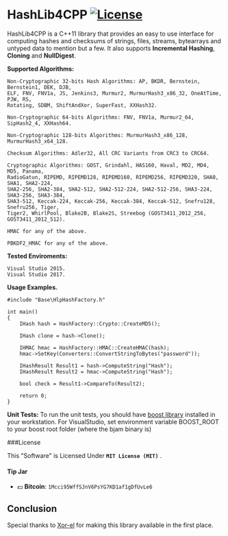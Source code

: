 # HashLib4CPP [![License](http://img.shields.io/badge/license-MIT-green.svg)](https://github.com/ron4fun/HashLib4CPP/LICENSE)
HashLib4CPP is a C++11 library that provides an easy to use interface for computing hashes and checksums of strings, files, streams, bytearrays and untyped data to mention but a few.
It also supports **Incremental Hashing**, **Cloning** and **NullDigest**.

**Supported Algorithms:**

    Non-Cryptographic 32-bits Hash Algorithms: AP, BKDR, Bernstein, Bernstein1, DEK, DJB, 
    ELF, FNV, FNV1a, JS, Jenkins3, Murmur2, MurmurHash3_x86_32, OneAtTime, PJW, RS, 
    Rotating, SDBM, ShiftAndXor, SuperFast, XXHash32.

    Non-Cryptographic 64-bits Algorithms: FNV, FNV1a, Murmur2_64, SipHash2_4, XXHash64.

    Non-Cryptographic 128-bits Algorithms: MurmurHash3_x86_128, MurmurHash3_x64_128. 

    Checksum Algorithms: Adler32, All CRC Variants from CRC3 to CRC64. 

    Cryptographic Algorithms: GOST, Grindahl, HAS160, Haval, MD2, MD4, MD5, Panama, 
    RadioGatun, RIPEMD, RIPEMD128, RIPEMD160, RIPEMD256, RIPEMD320, SHA0, SHA1, SHA2-224,
    SHA2-256, SHA2-384, SHA2-512, SHA2-512-224, SHA2-512-256, SHA3-224, SHA3-256, SHA3-384, 
    SHA3-512, Keccak-224, Keccak-256, Keccak-384, Keccak-512, Snefru128, Snefru256, Tiger,
	Tiger2, WhirlPool, Blake2B, Blake2S, Streebog (GOST3411_2012_256, GOST3411_2012_512).

    HMAC for any of the above.
    
    PBKDF2_HMAC for any of the above.

**Tested Enviroments:**
     
    Visual Studio 2015.
    Visual Studio 2017.

    
**Usage Examples.**

    #include "Base\HlpHashFactory.h"

    int main()
    {
        IHash hash = HashFactory::Crypto::CreateMD5();
			
		IHash clone = hash->Clone();

        IHMAC hmac = HashFactory::HMAC::CreateHMAC(hash);
        hmac->SetKey(Converters::ConvertStringToBytes("password"));

        IHashResult Result1 = hash->ComputeString("Hash");
        IHashResult Result2 = hmac->ComputeString("Hash");
		
        bool check = Result1->CompareTo(Result2);
        
        return 0;
    }

 **Unit Tests:**
To run the unit tests, you should have [boost library](http://www.boost.org/) installed in your workstation.
For VisualStudio, set environment variable BOOST_ROOT to your boost root folder (where the bjam binary is)

###License

This "Software" is Licensed Under  **`MIT License (MIT)`** .

#### Tip Jar
* :dollar: **Bitcoin**: `1Mcci95WffSJnV6PsYG7KD1af1gDfUvLe6`


Conclusion
--------------------------------------------------

   Special thanks to [Xor-el](https://github.com/xor-el) for making this library available in the first place.
